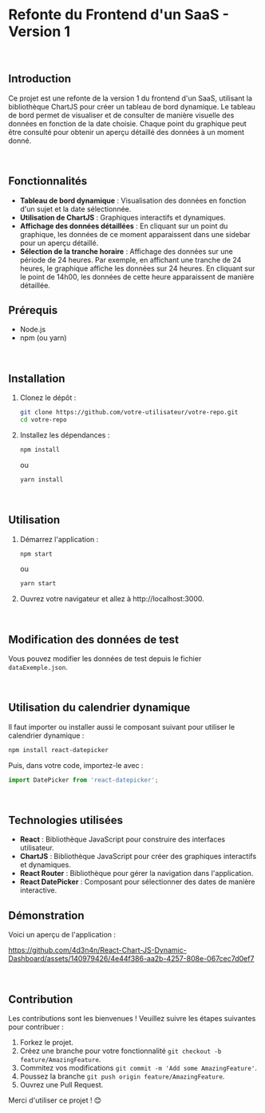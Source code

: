 # Refonte du Frontend d'un SaaS - Version 1

<br>

## Introduction

Ce projet est une refonte de la version 1 du frontend d'un SaaS, utilisant la bibliothèque ChartJS pour créer un tableau de bord dynamique. Le tableau de bord permet de visualiser et de consulter de manière visuelle des données en fonction de la date choisie. Chaque point du graphique peut être consulté pour obtenir un aperçu détaillé des données à un moment donné.

<br>

## Fonctionnalités

- **Tableau de bord dynamique** : Visualisation des données en fonction d'un sujet et la date sélectionnée.
- **Utilisation de ChartJS** : Graphiques interactifs et dynamiques.
- **Affichage des données détaillées** : En cliquant sur un point du graphique, les données de ce moment apparaissent dans une sidebar pour un aperçu détaillé.
- **Sélection de la tranche horaire** : Affichage des données sur une période de 24 heures. Par exemple, en affichant une tranche de 24 heures, le graphique affiche les données sur 24 heures. En cliquant sur le point de 14h00, les données de cette heure apparaissent de manière détaillée.

## Prérequis

- Node.js
- npm (ou yarn)

<br>

## Installation

1. Clonez le dépôt :

   ```bash
   git clone https://github.com/votre-utilisateur/votre-repo.git
   cd votre-repo
   ```

2. Installez les dépendances :

   ```bash
   npm install
   ```
   ou
   ```bash
   yarn install
   ```
<br>

## Utilisation

1. Démarrez l'application :

   ```bash
   npm start
   ```
   ou
   ```bash
   yarn start
   ```

2. Ouvrez votre navigateur et allez à http://localhost:3000.

<br>

## Modification des données de test
Vous pouvez modifier les données de test depuis le fichier `dataExemple.json`.

<br>

## Utilisation du calendrier dynamique
Il faut importer ou installer aussi le composant suivant pour utiliser le calendrier dynamique :

   ```bash
   npm install react-datepicker
   ```

Puis, dans votre code, importez-le avec :

   ```javascript
   import DatePicker from 'react-datepicker';
   ```

<br>

## Technologies utilisées
- **React** : Bibliothèque JavaScript pour construire des interfaces utilisateur.
- **ChartJS** : Bibliothèque JavaScript pour créer des graphiques interactifs et dynamiques.
- **React Router** : Bibliothèque pour gérer la navigation dans l'application.
- **React DatePicker** : Composant pour sélectionner des dates de manière interactive.

## Démonstration
Voici un aperçu de l'application :

https://github.com/4d3n4n/React-Chart-JS-Dynamic-Dashboard/assets/140979426/4e44f386-aa2b-4257-808e-067cec7d0ef7

<br>

## Contribution
Les contributions sont les bienvenues ! Veuillez suivre les étapes suivantes pour contribuer :

1. Forkez le projet.
2. Créez une branche pour votre fonctionnalité `git checkout -b feature/AmazingFeature`.
3. Commitez vos modifications `git commit -m 'Add some AmazingFeature'`.
4. Poussez la branche `git push origin feature/AmazingFeature`.
5. Ouvrez une Pull Request.

Merci d'utiliser ce projet ! 😊
